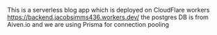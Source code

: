 This is a serverless blog app which is deployed on 
CloudFlare workers https://backend.jacobsimms436.workers.dev/
the postgres DB is from Aiven.io
and we are using Prisma for connection pooling
